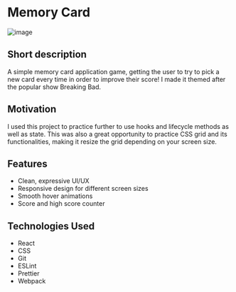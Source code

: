 # Memory Card

![image](https://user-images.githubusercontent.com/113835194/234295293-f1d776b1-b7e6-44f3-9ee7-e36040bb6f48.png)

## Short description

A simple memory card application game, getting the user to try to pick a new card every time in order to improve their score! I made it themed after the popular show Breaking Bad.

## Motivation

I used this project to practice further to use hooks and lifecycle methods as well as state. This was also a great opportunity to practice CSS grid and its functionalities, making it resize the grid depending on your screen size.

## Features

  * Clean, expressive UI/UX
  * Responsive design for different screen sizes
  * Smooth hover animations
  * Score and high score counter
  
## Technologies Used

  * React
  * CSS
  * Git
  * ESLint
  * Prettier
  * Webpack

